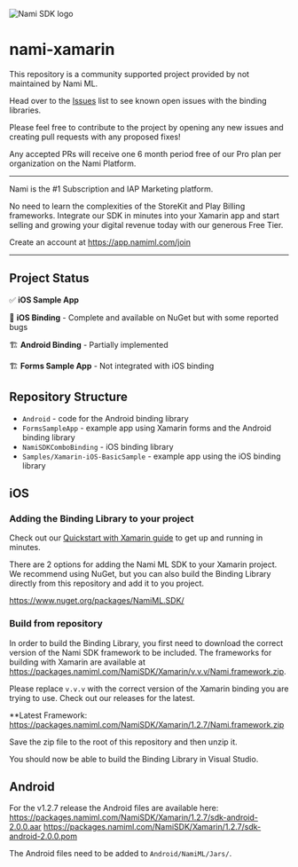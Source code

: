 ![Nami SDK logo](https://cdn.namiml.com/brand/sdk/Nami-SDK@0.5x.png)

# nami-xamarin

This repository is a community supported project provided by not maintained by Nami ML.

Head over to the [Issues](https://github.com/namiml/nami-xamarin/issues) list to see known open issues with the binding libraries.

Please feel free to contribute to the project by opening any new issues and creating pull requests with any proposed fixes!

Any accepted PRs will receive one 6 month period free of our Pro plan per organization on the Nami Platform.

--- 

Nami is the #1 Subscription and IAP Marketing platform.

No need to learn the complexities of the StoreKit and Play Billing frameworks.  Integrate our SDK in minutes into your Xamarin app and start selling and growing your digital revenue today with our generous Free Tier.

Create an account at https://app.namiml.com/join

---

## Project Status

✅ **iOS Sample App**

🐛 **iOS Binding** - Complete and available on NuGet but with some reported bugs

🏗 **Android Binding** - Partially implemented

🏗 **Forms Sample App** - Not integrated with iOS binding


## Repository Structure

-  `Android` - code for the Android binding library
-  `FormsSampleApp` - example app using Xamarin forms and the Android binding library
-  `NamiSDKComboBinding` - iOS binding library
-  `Samples/Xamarin-iOS-BasicSample` -  example app using the iOS binding library

## iOS

### Adding the Binding Library to your project

Check out our [Quickstart with Xamarin guide](https://docs.namiml.com/docs/xamarin-setup) to get up and running in minutes.

There are 2 options for adding the Nami ML SDK to your Xamarin project.  We recommend using NuGet, but you can also build the Binding Library directly from this repository and add it to you project.

https://www.nuget.org/packages/NamiML.SDK/


### Build from repository

In order to build the Binding Library, you first need to download the correct version of the Nami SDK framework to be included.   The frameworks for building with Xamarin are available at https://packages.namiml.com/NamiSDK/Xamarin/v.v.v/Nami.framework.zip.

Please replace `v.v.v` with the correct version of the Xamarin binding you are trying to use.  Check out our releases for the latest.

**Latest Framework: https://packages.namiml.com/NamiSDK/Xamarin/1.2.7/Nami.framework.zip

Save the zip file to the root of this repository and then unzip it.

You should now be able to build the Binding Library in Visual Studio.

## Android

For the v1.2.7 release the Android files are available here:
https://packages.namiml.com/NamiSDK/Xamarin/1.2.7/sdk-android-2.0.0.aar
https://packages.namiml.com/NamiSDK/Xamarin/1.2.7/sdk-android-2.0.0.pom

The Android files need to be added to `Android/NamiML/Jars/`.
